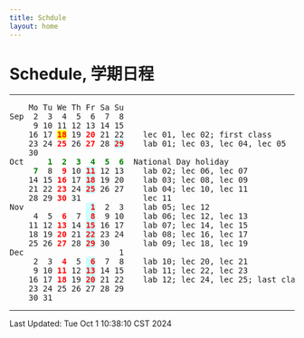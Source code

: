 ```yaml
---
title: Schdule
layout: home
---
```

# Schedule, 学期日程

---

<pre>    Mo Tu We Th Fr Sa Su
Sep  2  3  4  5  6  7  8    
     9 10 11 12 13 14 15    
    16 17 <span style="color: red; background: yellow;"><b>18</b></span> 19 <span style="color: red;"><b>20</b></span> 21 22    lec 01, lec 02; first class
    23 24 <span style="color: red;"><b>25</b></span> 26 <span style="color: red;"><b>27</b></span> 28 <span style="color: red; background: #CCFFFF;"><b>29</b></span>    lab 01; lec 03, lec 04, lec 05
    30
Oct     <span style="color: green;"><b>1  2  3  4  5  6</b></span> 	National Day holiday
    <span style="color: green;"><b> 7</b></span>  8 <span style="color: red;"><b> 9</b></span> 10 <span style="color: red; background: #CCFFFF;"><b>11</b></span> 12 13    lab 02; lec 06, lec 07
    14 15 <span style="color: red;"><b>16</b></span> 17 <span style="color: red; background: #CCFFFF;"><b>18</b></span> 19 20    lab 03; lec 08, lec 09
    21 22 <span style="color: red;"><b>23</b></span> 24 <span style="color: red; background: #CCFFFF;"><b>25</b></span> 26 27    lab 04; lec 10, lec 11
    28 29 <span style="color: red;"><b>30</b></span> 31             lec 11
Nov             <span style="color: red; background: #CCFFFF;"><b> 1</b></span>  2  3    lab 05; lec 12
     4  5 <span style="color: red;"><b> 6</b></span>  7 <span style="color: red; background: #CCFFFF;"><b> 8</b></span>  9 10    lab 06; lec 12, lec 13
    11 12 <span style="color: red;"><b>13</b></span> 14 <span style="color: red; background: #CCFFFF;"><b>15</b></span> 16 17    lab 07; lec 14, lec 15
    18 19 <span style="color: red;"><b>20</b></span> 21 <span style="color: red; background: #CCFFFF;"><b>22</b></span> 23 24    lab 08; lec 16, lec 17
    25 26 <span style="color: red;"><b>27</b></span> 28 <span style="color: red; background: #CCFFFF;"><b>29</b></span> 30       lab 09; lec 18, lec 19
Dec	                   1    
     2  3 <span style="color: red;"><b> 4</b></span>  5 <span style="color: red; background: #CCFFFF;"><b> 6</b></span>  7  8    lab 10; lec 20, lec 21
     9 10 <span style="color: red;"><b>11</b></span> 12 <span style="color: red; background: #CCFFFF;"><b>13</b></span> 14 15    lab 11; lec 22, lec 23
    16 17 <span style="color: red;"><b>18</b></span> 19 <span style="color: red; background: #CCFFFF;"><b>20</b></span> 21 22    lab 12; lec 24, lec 25; last class
    23 24 25 26 27 28 29    
    30 31
</pre>

---

Last Updated: Tue Oct  1 10:38:10 CST 2024